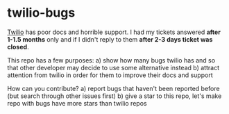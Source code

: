 # twilio-bugs
[Twilio](twilio.com) has poor docs and horrible support.
I had my tickets answered **after 1-1.5 months** only and if I didn't reply to them **after 2-3 days ticket was closed**.

This repo has a few purposes:
a) show how many bugs twilio has and so that other developer may decide to use some alternative instead
b) attract attention from twilio in order for them to improve their docs and support

How can you contribute?
a) report bugs that haven't been reported before (but search through other issues first)
b) give a star to this repo, let's make repo with bugs have more stars than twilio repos
